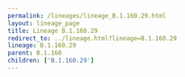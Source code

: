 ```yaml
---
permalink: /lineages/lineage_B.1.160.29.html
layout: lineage_page
title: Lineage B.1.160.29
redirect_to: ../lineage.html?lineage=B.1.160.29
lineage: B.1.160.29
parent: B.1.160
children: ['B.1.160.29']
---
```


